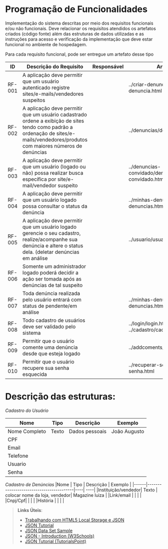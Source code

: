 # Programação de Funcionalidades

Implementação do sistema descritas por meio dos requisitos funcionais e/ou não funcionais. Deve relacionar os requisitos atendidos os artefatos criados (código fonte) além das estruturas de dados utilizadas e as instruções para acesso e verificação da implementação que deve estar funcional no ambiente de hospedagem.

Para cada requisito funcional, pode ser entregue um artefato desse tipo

|ID    | Descrição do Requisito  | Responsável | Artefato |
|------|-----------------------------------------|----| ----|
|RF-001 | A aplicação deve permitir que um usuário autenticado registre sites/e-mails/vendedores suspeitos |  |../criar-denuncia/criar-denuncia.html |
|RF-002| A aplicação deve permitir que um usuário cadastrado ordene a exibição de sites tendo como padrão a ordenação de sites/e-mails/vendedores/produtos com maiores números de denúncias |  |../denuncias/denuncias.html |
|RF-003| A aplicação deve permitir que um usuário (logado ou não) possa realizar busca específica por site/e-mail/vendedor suspeito |  |../denuncias-convidado/denuncias-convidado.html |
|RF-004| A aplicação deve permitir que um usuário logado possa consultar o status da denúncia |  |../minhas-denuncias/minhas-denuncias.html |
|RF-005| A aplicação deve permitir que um usuário logado gerencie o seu cadastro, realize/acompanhe sua denúncia e altere o status dela. (deletar denúncias em análise |  |../usuario/usuario.html  |
|RF-006| Somente um administrador logado poderá decidir a ação ser tomada após as denúncias de tal suspeito |  | | |
|RF-007| Toda denúncia realizada pelo usuário entrará com status de pendente/em análise |  |../minhas-denuncias/minhas-denuncias.html|
|RF-008| Todo cadastro de usuários deve ser validado pelo sistema |  | ../login/login.html  ../cadastro/cadastro.html |
|RF-009| Permitir que o usuário comente uma denúncia desde que esteja logado |  |../addcoments/addcoments.html | 
|RF-010| Permitir que o usuário recupere sua senha esquecida |  | ../recuperar-senha/recuperar-senha.html |

# Descrição das estruturas:

*Cadastro do Usuário*

|Nome  | Tipo  | Descrição | Exemplo |
|------|-----------------------------------------|----| ----|
| Nome Completo| Texto | Dados pessoais | João Augusto|
|CPF |  |  | |
|Email |  |  | |
|Telefone|  |  | |
|Usuario |  |  | |
|Senha|  |  | |

*Cadastro de Denúncias*
|Nome  | Tipo  | Descrição | Exemplo |
|------|-----------------------------------------|----| ----|
|Instituição/vendedor| Texto | colocar nome da loja, vendedor| Magazine luiza  |
|Link/email |  |  | |
|Cnpj/Cpf|  |  | |
|História |  |  | |


> **Links Úteis**:
>
> - [Trabalhando com HTML5 Local Storage e JSON](https://www.devmedia.com.br/trabalhando-com-html5-local-storage-e-json/29045)
> - [JSON Tutorial](https://www.w3resource.com/JSON)
> - [JSON Data Set Sample](https://opensource.adobe.com/Spry/samples/data_region/JSONDataSetSample.html)
> - [JSON - Introduction (W3Schools)](https://www.w3schools.com/js/js_json_intro.asp)
> - [JSON Tutorial (TutorialsPoint)](https://www.tutorialspoint.com/json/index.htm)
